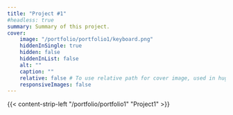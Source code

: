 ```yaml
---
title: "Project #1"
#headless: true
summary: Summary of this project.
cover:  
    image: "/portfolio/portfolio1/keyboard.png"
    hiddenInSingle: true
    hidden: false
    hiddenInList: false
    alt: ""
    caption: ""
    relative: false # To use relative path for cover image, used in hugo Page-bundles
    responsiveImages: false
---
```


{{< content-strip-left "/portfolio/portfolio1" "Project1" >}}

